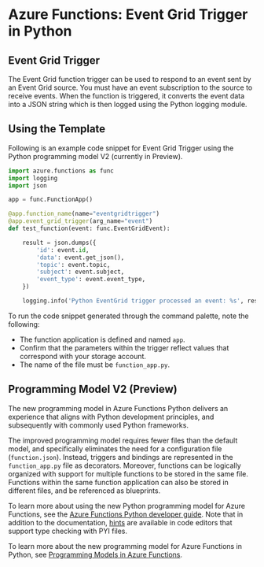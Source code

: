 # Azure Functions: Event Grid Trigger in Python

## Event Grid Trigger

The Event Grid function trigger can be used to respond to an event sent by an Event Grid source. You must have an event subscription to the source to receive events. When the function is triggered, it converts the event data into a JSON string which is then logged using the Python logging module.

## Using the Template
Following is an example code snippet for Event Grid Trigger using the Python programming model V2 (currently in Preview).
```python
import azure.functions as func
import logging
import json

app = func.FunctionApp()

@app.function_name(name="eventgridtrigger")
@app.event_grid_trigger(arg_name="event")
def test_function(event: func.EventGridEvent):

    result = json.dumps({
        'id': event.id,
        'data': event.get_json(),
        'topic': event.topic,
        'subject': event.subject,
        'event_type': event.event_type,
    })

    logging.info('Python EventGrid trigger processed an event: %s', result)
```
To run the code snippet generated through the command palette, note the following:

- The function application is defined and named `app`.
- Confirm that the parameters within the trigger reflect values that correspond with your storage account.
- The name of the file must be `function_app.py`.

## Programming Model V2 (Preview)

The new programming model in Azure Functions Python delivers an experience that aligns with Python development principles, and subsequently with commonly used Python frameworks. 

The improved programming model requires fewer files than the default model, and specifically eliminates the need for a configuration file (`function.json`). Instead, triggers and bindings are represented in the `function_app.py` file as decorators. Moreover, functions can be logically organized with support for multiple functions to be stored in the same file. Functions within the same function application can also be stored in different files, and be referenced as blueprints.

To learn more about using the new Python programming model for Azure Functions, see the [Azure Functions Python developer guide](https://aka.ms/pythondeveloperguide). Note that in addition to the documentation, [hints](https://aka.ms/functions-python-hints) are available in code editors that support type checking with PYI files.

To learn more about the new programming model for Azure Functions in Python, see [Programming Models in Azure Functions](https://aka.ms/functions-programming-models).
